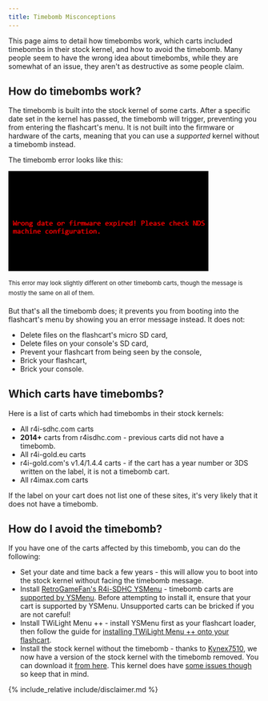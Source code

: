 ```yaml
---
title: Timebomb Misconceptions
---
```


This page aims to detail how timebombs work, which carts included timebombs in their stock kernel, and how to avoid the timebomb. Many people seem to have the wrong idea about timebombs, while they are somewhat of an issue, they aren't as destructive as some people claim.

## How do timebombs work?

The timebomb is built into the stock kernel of some carts. After a specific date set in the kernel has passed, the timebomb will trigger, preventing you from entering the flashcart's menu. It is not built into the firmware or hardware of the carts, meaning that you can use a *supported* kernel without a timebomb instead.

The timebomb error looks like this:

![Image of the timebomb message: "Wrong date or firmware expired!"](/assets/images/ds_carts/timebomb_message.png)

<sup>This error may look slightly different on other timebomb carts, though the message is mostly the same on all of them.</sup>

But that's all the timebomb does; it prevents you from booting into the flashcart's menu by showing you an error message instead. It does not:

- Delete files on the flashcart's micro SD card,
- Delete files on your console's SD card,
- Prevent your flashcart from being seen by the console,
- Brick your flashcart,
- Brick your console.

## Which carts have timebombs?

Here is a list of carts which had timebombs in their stock kernels:

- All r4i-sdhc.com carts
- **2014+** carts from r4isdhc.com - previous carts did not have a timebomb.
- All r4i-gold.eu carts
- r4i-gold.com's v1.4/1.4.4 carts - if the cart has a year number or 3DS written on the label, it is not a timebomb cart.
- All r4imax.com carts

If the label on your cart does not list one of these sites, it's very likely that it does not have a timebomb.

## How do I avoid the timebomb?

If you have one of the carts affected by this timebomb, you can do the following:

- Set your date and time back a few years - this will allow you to boot into the stock kernel without facing the timebomb message.
- Install [RetroGameFan's R4i-SDHC YSMenu](https://gbatemp.net/download/35737/) - timebomb carts are [supported by YSMenu](ysmenu-compat-ext#r4i-sdhc-ysmenu-folder). Before attempting to install it, ensure that your cart is supported by YSMenu. Unsupported carts can be bricked if you are not careful!
- Install TWiLight Menu ++ - install YSMenu first as your flashcart loader, then follow the guide for [installing TWiLight Menu ++ onto your flashcart](https://wiki.ds-homebrew.com/twilightmenu/installing-flashcard).
- Install the stock kernel without the timebomb - thanks to [Kynex7510](https://github.com/kynex7510), we now have a version of the stock kernel with the timebomb removed. You can download it [from here](https://flashcard-archive.ds-homebrew.com/r4i-sdhc.com/old/r4i-sdhc.com_DEMON_1.85b-notimebomb.zip). This kernel does have [some issues though](ysmenu-compat-ext#alternative-kernel---r4i-sdhc-185b---rts-supportttmenu-style-uino-timebomb) so keep that in mind.

{% include_relative include/disclaimer.md %}